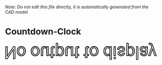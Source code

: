 ###### Note: Do not edit this file directly, it is automatically generated from the CAD model

# Countdown-Clock

![](/project.svg)



 

